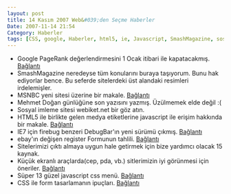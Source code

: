 ```yaml
---
layout: post
title: 14 Kasım 2007 Web&#039;den Seçme Haberler
Date: 2007-11-14 21:54
Category: Haberler
tags: [CSS, google, Haberler, html5, ie, Javascript, SmashMagazine, sosyal-imleme]
---
```


-   Google PageRank değerlendirmesini 1 Ocak itibari ile kapatacakmış.
    [Bağlantı][]
-   SmashMagazine neredeyse tüm konularını buraya taşıyorum. Bunu hak
    ediyorlar bence. Bu seferde sitelerdeki üst alandaki resimleri
    irdelemişler.
-   MSNBC yeni sitesi üzerine bir makale. [Bağlantı][2]
-   Mehmet Doğan günlüğüne son yazısını yazmış. Üzülmemek elde değil :(
-   Sosyal imleme sitesi webiket.net bir göz atın.
-   HTML5 ile birlikte gelen medya etiketlerine javascript ile erişim
    hakkında bir makale. [Bağlantı][5]
-   IE7 için firebug benzeri DebugBar'ın yeni sürümü çıkmış.
    [Bağlantı][6]
-   ebay'ın değişen register Formunun tahlili. [Bağlantı][7]
-   Sitelerimizi çıktı almaya uygun hale getirmek için bize yardımcı
    olacak 15 kaynak.
-   Küçük ekranlı araçlarda(cep, pda, vb.) sitlerimizin iyi görünmesi
    için öneriler. [Bağlantı][9]
-   Süper 13 güzel javascript css menü. [Bağlantı][10]
-   CSS ile form tasarlamanın ipuçları. [Bağlantı][11]


  [Bağlantı]: http://tech.propeller.com/story/2007/11/11/google-shutting-down-pagerank-stcfx-web-everything
    "Bağlantı"
  [2]: http://www.mikeindustries.com/blog/archive/2007/11/msnbc-redesigns-taste-the-rainbow
    "Bağlantı"
  [5]: http://webkit.org/blog/140/html5-media-support/ "Bağlantı"
  [6]: http://www.my-debugbar.com/wiki/ToDo/Beta "Bağlantı"
  [7]: http://www.digital-web.com/articles/redesigning_ebay_registration/
    "Bağlantı"
  [9]: http://www.webcredible.co.uk/user-friendly-resources/web-usability/mobile-guidelines.shtml
    "cep"
  [10]: http://www.noupe.com/ajax/13-awesome-java-script-css-menu.html
    "çok güzel bunlar"
  [11]: http://css-tricks.com/tips-for-creating-great-web-forms/
    "form tasarlamak"
